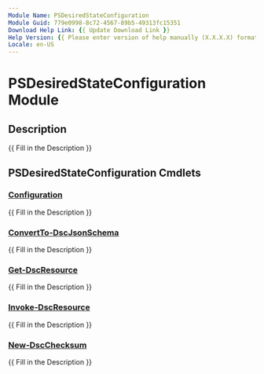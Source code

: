 ```yaml
---
Module Name: PSDesiredStateConfiguration
Module Guid: 779e0998-8c72-4567-89b5-49313fc15351
Download Help Link: {{ Update Download Link }}
Help Version: {{ Please enter version of help manually (X.X.X.X) format }}
Locale: en-US
---
```


# PSDesiredStateConfiguration Module
## Description
{{ Fill in the Description }}

## PSDesiredStateConfiguration Cmdlets
### [Configuration](Configuration.md)
{{ Fill in the Description }}

### [ConvertTo-DscJsonSchema](ConvertTo-DscJsonSchema.md)
{{ Fill in the Description }}

### [Get-DscResource](Get-DscResource.md)
{{ Fill in the Description }}

### [Invoke-DscResource](Invoke-DscResource.md)
{{ Fill in the Description }}

### [New-DscChecksum](New-DscChecksum.md)
{{ Fill in the Description }}

